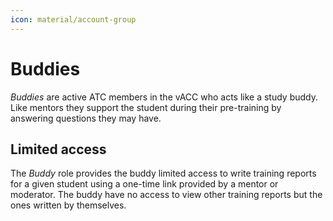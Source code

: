 ```yaml
---
icon: material/account-group
---
```


# Buddies

*Buddies* are active ATC members in the vACC who acts like a study buddy. Like mentors they support the student during their pre-training by answering questions they may have.

## Limited access

The *Buddy* role provides the buddy limited access to write training reports for a given student using a one-time link provided by a mentor or moderator. The buddy have no access to view other training reports but the ones written by themselves.